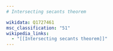 ```yaml
---
# Intersecting secants theorem

wikidata: Q1727461
msc_classification: "51"
wikipedia_links:
  - "[[Intersecting secants theorem]]"
---
```

